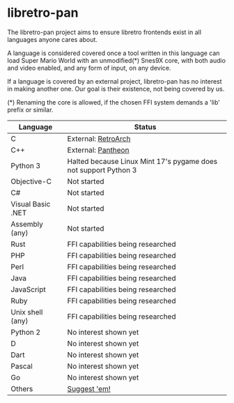 libretro-pan
============

The libretro-pan project aims to ensure libretro frontends exist in all languages anyone cares about.

A language is considered covered once a tool written in this language can load Super Mario World with an unmodified(\*) Snes9X core, with both audio and video enabled, and any form of input, on any device.

If a language is covered by an external project, libretro-pan has no interest in making another one. Our goal is their existence, not being covered by us.

(\*) Renaming the core is allowed, if the chosen FFI system demands a 'lib' prefix or similar.

| Language | Status |
| ---- | ---- |
| C | External: [RetroArch](https://github.com/libretro/RetroArch) |
| C++ | External: [Pantheon](https://github.com/Druage/Pantheon) |
| Python 3 | Halted because Linux Mint 17's pygame does not support Python 3 |
| Objective-C | Not started |
| C# | Not started |
| Visual Basic .NET | Not started |
| Assembly (any) | Not started |
| Rust | FFI capabilities being researched |
| PHP | FFI capabilities being researched |
| Perl | FFI capabilities being researched |
| Java | FFI capabilities being researched |
| JavaScript | FFI capabilities being researched |
| Ruby | FFI capabilities being researched |
| Unix shell (any) | FFI capabilities being researched |
| Python 2 | No interest shown yet |
| D | No interest shown yet |
| Dart | No interest shown yet |
| Pascal | No interest shown yet |
| Go | No interest shown yet |
| Others | [Suggest 'em!](https://github.com/Alcaro/libretro-pan/issues) |
